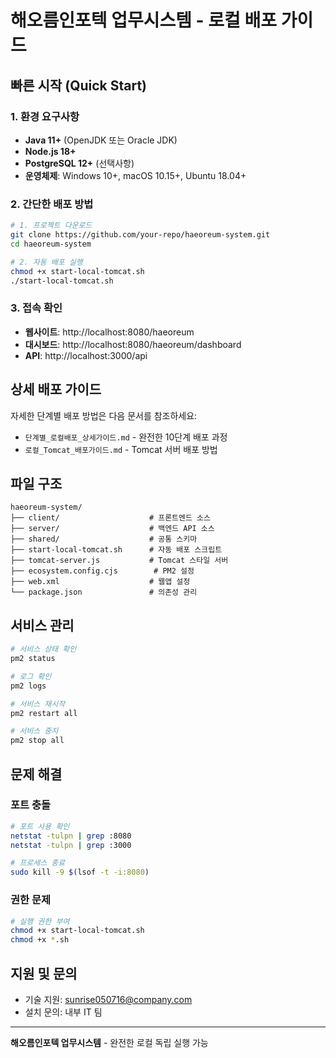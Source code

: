 # 해오름인포텍 업무시스템 - 로컬 배포 가이드

## 빠른 시작 (Quick Start)

### 1. 환경 요구사항
- **Java 11+** (OpenJDK 또는 Oracle JDK)
- **Node.js 18+** 
- **PostgreSQL 12+** (선택사항)
- **운영체제**: Windows 10+, macOS 10.15+, Ubuntu 18.04+

### 2. 간단한 배포 방법

```bash
# 1. 프로젝트 다운로드
git clone https://github.com/your-repo/haeoreum-system.git
cd haeoreum-system

# 2. 자동 배포 실행
chmod +x start-local-tomcat.sh
./start-local-tomcat.sh
```

### 3. 접속 확인
- **웹사이트**: http://localhost:8080/haeoreum
- **대시보드**: http://localhost:8080/haeoreum/dashboard
- **API**: http://localhost:3000/api

## 상세 배포 가이드

자세한 단계별 배포 방법은 다음 문서를 참조하세요:
- `단계별_로컬배포_상세가이드.md` - 완전한 10단계 배포 과정
- `로컬_Tomcat_배포가이드.md` - Tomcat 서버 배포 방법

## 파일 구조

```
haeoreum-system/
├── client/                    # 프론트엔드 소스
├── server/                    # 백엔드 API 소스
├── shared/                    # 공통 스키마
├── start-local-tomcat.sh      # 자동 배포 스크립트
├── tomcat-server.js           # Tomcat 스타일 서버
├── ecosystem.config.cjs        # PM2 설정
├── web.xml                    # 웹앱 설정
└── package.json               # 의존성 관리
```

## 서비스 관리

```bash
# 서비스 상태 확인
pm2 status

# 로그 확인
pm2 logs

# 서비스 재시작
pm2 restart all

# 서비스 중지
pm2 stop all
```

## 문제 해결

### 포트 충돌
```bash
# 포트 사용 확인
netstat -tulpn | grep :8080
netstat -tulpn | grep :3000

# 프로세스 종료
sudo kill -9 $(lsof -t -i:8080)
```

### 권한 문제
```bash
# 실행 권한 부여
chmod +x start-local-tomcat.sh
chmod +x *.sh
```

## 지원 및 문의
- 기술 지원: sunrise050716@company.com
- 설치 문의: 내부 IT 팀

---
**해오름인포텍 업무시스템** - 완전한 로컬 독립 실행 가능